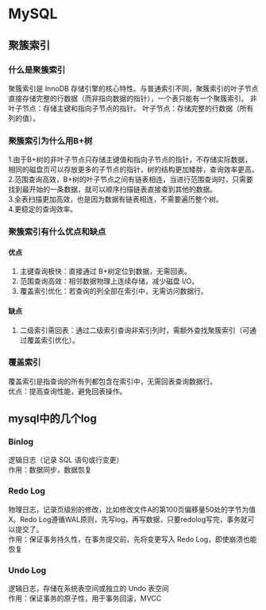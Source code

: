 # MySQL
## 聚簇索引
### 什么是聚簇索引
聚簇索引是 InnoDB 存储引擎的核心特性。与普通索引不同，聚簇索引的叶子节点直接存储完整的行数据（而非指向数据的指针），一个表只能有一个聚簇索引。 
非叶子节点：存储主键和指向子节点的指针。
叶子节点：存储完整的行数据（所有列的值）。
### 聚簇索引为什么用B+树
  1.由于B+树的非叶子节点只存储主键值和指向子节点的指针，不存储实际数据，相同的磁盘页可以存放更多的子节点的指针，树的结构更加矮胖，查询效率更高。  
  2.范围查询高效，B+树的叶子节点之间有链表相连，当进行范围查询时，只需要找到最开始的一条数据，就可以顺序扫描链表直接查到其他的数据。  
  3.全表扫描更加高效，也是因为数据有链表相连，不需要遍历整个树。  
  4.更稳定的查询效率。
### 聚簇索引有什么优点和缺点
#### 优点  
  1. 主键查询极快：直接通过 B+树定位到数据，无需回表。  
  2. 范围查询高效：相邻数据物理上连续存储，减少磁盘 I/O。  
  3. 覆盖索引优化：若查询的列全部在索引中，无需访问数据行。  
#### 缺点  
  1. 二级索引需回表：通过二级索引查询非索引列时，需额外查找聚簇索引（可通过覆盖索引优化）。  
### 覆盖索引
覆盖索引是指查询的所有列都包含在索引中，无需回表查询数据行。  
  优点：提高查询性能，避免回表操作。

## mysql中的几个log
### Binlog
逻辑日志（记录 SQL 语句或行变更）  
作用：数据同步，数据恢复
### Redo Log
物理日志，记录页级别的修改，比如修改文件A的第100页偏移量50处的字节为值X。Redo Log遵循WAL原则，先写log，再写数据，只要redolog写完，事务就可以提交了。  
作用：保证事务持久性，在事务提交前，先将变更写入 Redo Log，即使崩溃也能恢复  
### Undo Log
逻辑日志，存储在系统表空间或独立的 Undo 表空间  
作用：保证事务的原子性，用于事务回滚，MVCC  

